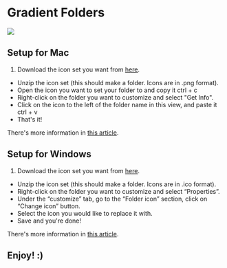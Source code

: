 # Gradient Folders

![](https://una.im/gradient-folders/img/desktop-view.jpg)

## Setup for Mac

1. Download the icon set you want from [here](https://una.im/gradient-folders).
* Unzip the icon set (this should make a folder. Icons are in .png format).
* Open the icon you want to set your folder to and copy it ctrl + c
* Right-click on the folder you want to customize and select "Get Info".
* Click on the icon to the left of the folder name in this view, and paste it ctrl + v
* That's it!

<p>There's more information in <a href="https://www.hongkiat.com/blog/customize-mac-folder-icon/">this article</a>.</p>

## Setup for Windows

1. Download the icon set you want from [here](https://una.im/gradient-folders).
* Unzip the icon set (this should make a folder. Icons are in .ico format).
* Right-click on the folder you want to customize and select “Properties”.
* Under the “customize” tab, go to the “Folder icon” section, click on “Change icon” button.
* Select the icon you would like to replace it with.
* Save and you're done!

<p>There's more information in <a href="https://www.iseepassword.com/blog/change-desktop-icons-in-windows-10/">this article</a>.</p>

## Enjoy! :)